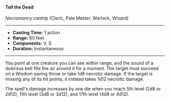 #### Toll the Dead
*Necromancy cantrip* (Cleric, Pale Master, Warlock, Wizard)
___
- **Casting Time:** 1 action
- **Range:** 60 feet
- **Components:** V, S
- **Duration:** Instantaneous
---
You point at one creature you can see within range, and the sound of a dolorous bell fills the air around it for a moment. The target must succeed on a Wisdom saving throw or take 1d8 necrotic damage. If the target is missing any of its hit points, it instead takes 1d12 necrotic damage.

The spell's damage increases by one die when you reach 5th level (2d8 or 2d12), 11th level (3d8 or 3d12), and 17th level (4d8 or 4d12).
